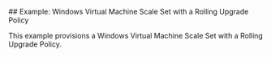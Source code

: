 ## Example: Windows Virtual Machine Scale Set with a Rolling Upgrade Policy

This example provisions a Windows Virtual Machine Scale Set with a Rolling Upgrade Policy.
